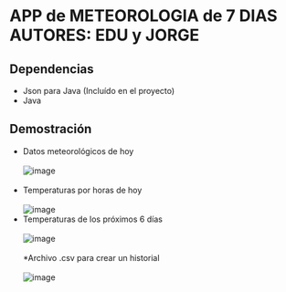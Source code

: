 # APP de METEOROLOGIA de 7 DIAS AUTORES: EDU y JORGE

## Dependencias
* Json para Java (Incluído en el proyecto)
* Java
 
## Demostración
* Datos meteorológicos de hoy
<br></br>
![image](https://github.com/Eduu64/APP_METEOROLOGIA_7DIAS_EDU-JORGE/assets/64559740/37e6e5fd-3e2a-4660-8adb-34ae22d7ac6d)
<br></br>
* Temperaturas por horas de hoy
<br></br>
![image](https://github.com/Eduu64/APP_METEOROLOGIA_7DIAS_EDU-JORGE/assets/64559740/90236812-7a42-481c-8760-96bb38a3a875)
* Temperaturas de los próximos 6 días
<br></br>
![image](https://github.com/Eduu64/APP_METEOROLOGIA_7DIAS_EDU-JORGE/assets/64559740/3064854f-aabe-4141-8356-46b24726b1ba)
<br></br>
*Archivo .csv para crear un historial
<br></br>
![image](https://github.com/Eduu64/APP_METEOROLOGIA_7DIAS_EDU-JORGE/assets/64559740/0fca5b24-89d6-40c0-9266-91ca8870ac8e)
